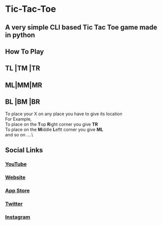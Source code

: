 # **Tic-Tac-Toe**
## A very simple CLI based Tic Tac Toe game made in python

## How To Play
## TL |TM |TR
## ML|MM|MR
## BL |BM |BR
To place your X on any place you have to give its location\
For Example,\
To place on the **T**op **R**ight corner you give **TR**\
To place on the **M**iddle **L**eftt corner you give **ML**\
and so on ....\

## Social Links
### [YouTube](https://youtube.com/AnkushTechCreator)
### [Website](http://AnkushTechCreator.com)
### [App Store](https://atc-app-store.blogspot.com)
### [Twitter](https://twitter.com/ATC_YT_2014)
### [Instagram](https://Instagram.com/ankush_tech_creator)
